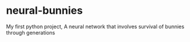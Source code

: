 # neural-bunnies
My first python project, A neural network that involves survival of bunnies through generations
